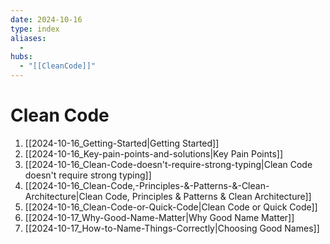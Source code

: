 ```yaml
---
date: 2024-10-16
type: index
aliases:
  -
hubs:
  - "[[CleanCode]]"
---
```


# Clean Code

1. [[2024-10-16_Getting-Started|Getting Started]]
2. [[2024-10-16_Key-pain-points-and-solutions|Key Pain Points]]
6. [[2024-10-16_Clean-Code-doesn't-require-strong-typing|Clean Code doesn't require strong typing]]
10. [[2024-10-16_Clean-Code,-Principles-&-Patterns-&-Clean-Architecture|Clean Code, Principles & Patterns & Clean Architecture]]
11. [[2024-10-16_Clean-Code-or-Quick-Code|Clean Code or Quick Code]]
15. [[2024-10-17_Why-Good-Name-Matter|Why Good Name Matter]]
16. [[2024-10-17_How-to-Name-Things-Correctly|Choosing Good Names]]


